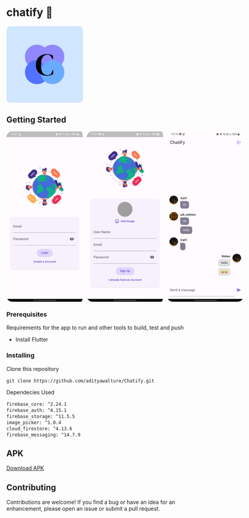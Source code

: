 # chatify 💬

<img src="./assets/Chatify_logo.png" alt="Logo" style="width: 200px; height: auto; border-radius: 10px;">


## Getting Started

<div style="display: flex; justify-content: space-evenly;">
    <img src="./assets/Screenshot_20231231_190705.png" alt="Screenshot 1" style="width: 200px; height: auto; border-radius: 15px; padding-right: 10px;">
    <img src="./assets/Screenshot_20231231_190717.png" alt="Screenshot 2" style="width: 200px; height: auto; border-radius: 15px; padding-right: 10px;">
    <img src="./assets/Screenshot_20231231_191626.png" alt="Screenshot 3" style="width: 200px; height: auto; border-radius: 15px;">
</div>

### Prerequisites

Requirements for the app to run and other tools to build, test and push 
- Install Flutter

### Installing

Clone this repository 

    git clone https://github.com/adityawalture/Chatify.git

Dependecies Used

    firebase_core: ^2.24.1
    firebase_auth: ^4.15.1
    firebase_storage: ^11.5.5
    image_picker: ^1.0.4
    cloud_firestore: ^4.13.6
    firebase_messaging: ^14.7.9

## APK
<a href="https://drive.google.com/file/d/1XqGO74uwajbFQymqgfXHAaW7C2Xi1tEa/view?usp=sharing">Download APK</a>

## Contributing
Contributions are welcome! If you find a bug or have an idea for an enhancement, please open an issue or submit a pull request.

